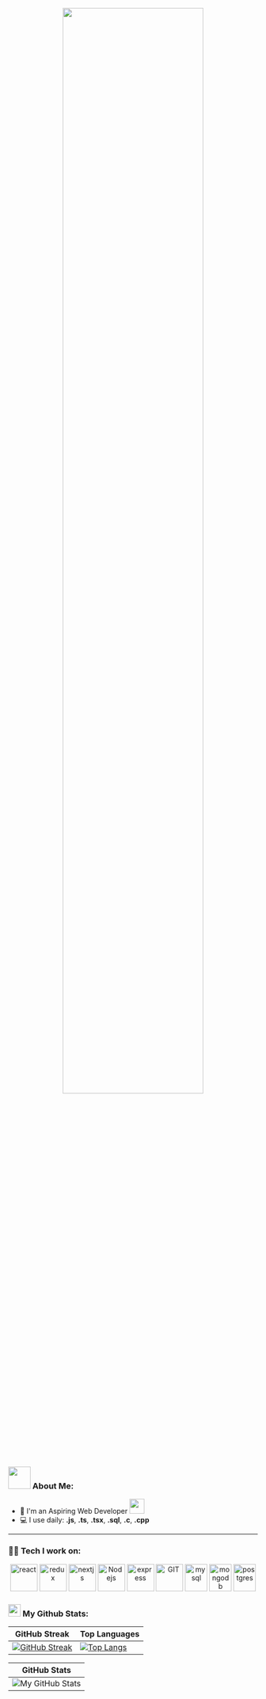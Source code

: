 <p align="center">
  <img src="https://i.ibb.co/vLmwxrr/git-banner.webp" width="75%">
</p>

### <img src="https://github.com/TheDudeThatCode/TheDudeThatCode/blob/master/Assets/Developer.gif" width="45" /> About Me:

- 🏦 I'm an Aspiring Web Developer
  <img src="https://media.giphy.com/media/WUlplcMpOCEmTGBtBW/giphy.gif" width="30">
- 💻 I use daily: **.js**, **.ts**, **.tsx**, **.sql**, **.c**,  **.cpp**
---

### 🧑‍💻 Tech I work on:

<p align="center">
  <img src="https://www.vectorlogo.zone/logos/reactjs/reactjs-icon.svg" alt="react" width="55" height="55"/>
  <img src="https://www.vectorlogo.zone/logos/js_redux/js_redux-icon.svg" alt="redux" width="55" height="55"/>
  <img src="https://www.vectorlogo.zone/logos/nextjs/nextjs-icon.svg" alt="nextjs" width="55" height="55"/>
  <img src="https://www.vectorlogo.zone/logos/nodejs/nodejs-icon.svg" alt="Nodejs" width="55" height="55"/>
  <img src="https://www.vectorlogo.zone/logos/expressjs/expressjs-icon.svg" alt="express" width="55" height="55"/>
  <img src="https://www.vectorlogo.zone/logos/git-scm/git-scm-icon.svg" alt="GIT" width="55" height="55"/> 
  <img src="https://www.vectorlogo.zone/logos/mysql/mysql-icon.svg" alt="mysql" width="45" height="55"/>
  <img src="https://www.vectorlogo.zone/logos/mongodb/mongodb-icon.svg" alt="mongodb" width="45" height="55"/>
  <img src="https://www.vectorlogo.zone/logos/postgresql/postgresql-icon.svg" alt="postgres" width="45" height="55"/>
</p>

### <img src='https://media1.giphy.com/media/du3J3cXyzhj75IOgvA/giphy.gif?cid=ecf05e47x2g034i9pzwtzzsd3xgg2w9nr94t4tflbbgo3008&rid=giphy.gif' width='25' /> My Github Stats:

| GitHub Streak | Top Languages |
|---------------|---------------|
| [![GitHub Streak](https://github-readme-streak-stats.herokuapp.com/?user=fahimcce&theme=dark)](https://git.io/streak-stats) | [![Top Langs](https://github-readme-stats.vercel.app/api/top-langs/?username=fahimcce&layout=compact&text_color=daf7dc&bg_color=151515&hide=css,html,php)](https://github.com/anuraghazra/github-readme-stats) |

| GitHub Stats |
|--------------|
| ![My GitHub Stats](https://github-readme-stats.vercel.app/api?username=fahimcce&show_icons=true&title_color=ffc857&icon_color=8ac926&text_color=daf7dc&bg_color=151515&hide=issues&count_private=true&include_all_commits=true) |


